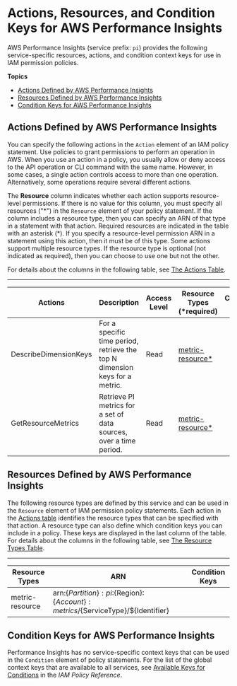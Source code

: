 # Actions, Resources, and Condition Keys for AWS Performance Insights<a name="list_awsperformanceinsights"></a>

AWS Performance Insights \(service prefix: `pi`\) provides the following service\-specific resources, actions, and condition context keys for use in IAM permission policies\.

**Topics**
+ [Actions Defined by AWS Performance Insights](#awsperformanceinsights-actions-as-permissions)
+ [Resources Defined by AWS Performance Insights](#awsperformanceinsights-resources-for-iam-policies)
+ [Condition Keys for AWS Performance Insights](#awsperformanceinsights-policy-keys)

## Actions Defined by AWS Performance Insights<a name="awsperformanceinsights-actions-as-permissions"></a>

You can specify the following actions in the `Action` element of an IAM policy statement\. Use policies to grant permissions to perform an operation in AWS\. When you use an action in a policy, you usually allow or deny access to the API operation or CLI command with the same name\. However, in some cases, a single action controls access to more than one operation\. Alternatively, some operations require several different actions\.

The **Resource** column indicates whether each action supports resource\-level permissions\. If there is no value for this column, you must specify all resources \("\*"\) in the `Resource` element of your policy statement\. If the column includes a resource type, then you can specify an ARN of that type in a statement with that action\. Required resources are indicated in the table with an asterisk \(\*\)\. If you specify a resource\-level permission ARN in a statement using this action, then it must be of this type\. Some actions support multiple resource types\. If the resource type is optional \(not indicated as required\), then you can choose to use one but not the other\.

For details about the columns in the following table, see [The Actions Table](reference_policies_actions-resources-contextkeys.md#actions_table)\.


****  

| Actions | Description | Access Level | Resource Types \(\*required\) | Condition Keys | Dependent Actions | 
| --- | --- | --- | --- | --- | --- | 
|   DescribeDimensionKeys  | For a specific time period, retrieve the top N dimension keys for a metric\. | Read |   [ metric\-resource\* ](#awsperformanceinsights-metric-resource)   |  |  | 
|   GetResourceMetrics  | Retrieve PI metrics for a set of data sources, over a time period\. | Read |   [ metric\-resource\* ](#awsperformanceinsights-metric-resource)   |  |  | 

## Resources Defined by AWS Performance Insights<a name="awsperformanceinsights-resources-for-iam-policies"></a>

The following resource types are defined by this service and can be used in the `Resource` element of IAM permission policy statements\. Each action in the [Actions table](#awsperformanceinsights-actions-as-permissions) identifies the resource types that can be specified with that action\. A resource type can also define which condition keys you can include in a policy\. These keys are displayed in the last column of the table\. For details about the columns in the following table, see [The Resource Types Table](reference_policies_actions-resources-contextkeys.md#resources_table)\.


****  

| Resource Types | ARN | Condition Keys | 
| --- | --- | --- | 
|   metric\-resource  |  arn:$\{Partition\}:pi:$\{Region\}:$\{Account\}:metrics/$\{ServiceType\}/$\{Identifier\}  |  | 

## Condition Keys for AWS Performance Insights<a name="awsperformanceinsights-policy-keys"></a>

Performance Insights has no service\-specific context keys that can be used in the `Condition` element of policy statements\. For the list of the global context keys that are available to all services, see [Available Keys for Conditions](reference_policies_condition-keys.html#AvailableKeys) in the *IAM Policy Reference*\.